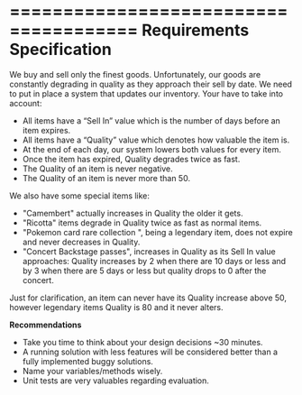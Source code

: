 ======================================
Requirements Specification
======================================

We buy and sell only the finest goods.
Unfortunately, our goods are constantly degrading in quality as they approach their sell by date.
We need to put in place a  system that updates our inventory.
Your have to take into account:
- All items have a “Sell In” value which is the number of days before an item expires.
- All items have a “Quality” value which denotes how valuable the item is.
- At the end of each day, our system lowers both values for every item.
- Once the item has expired, Quality degrades twice as fast.
- The Quality of an item is never negative.
- The Quality of an item is never more than 50.

We also have some special items like:
- "Camembert" actually increases in Quality the older it gets.
- "Ricotta" items degrade in Quality twice as fast as normal items.
- "Pokemon card rare collection ", being a legendary item, does not expire and never decreases in Quality.
- "Concert Backstage passes", increases in Quality as its Sell In value approaches:
Quality increases by 2 when there are 10 days or less and by 3 when there are 5 days or less but quality drops to 0 after the concert.


Just for clarification, an item can never have its Quality increase above 50, however
legendary items Quality is 80 and it never alters.

**Recommendations**
- Take you time to think about your design decisions ~30 minutes.
- A running solution with less features will be considered better than a fully implemented buggy solutions.
- Name your variables/methods wisely.
- Unit tests are very valuables regarding evaluation.

